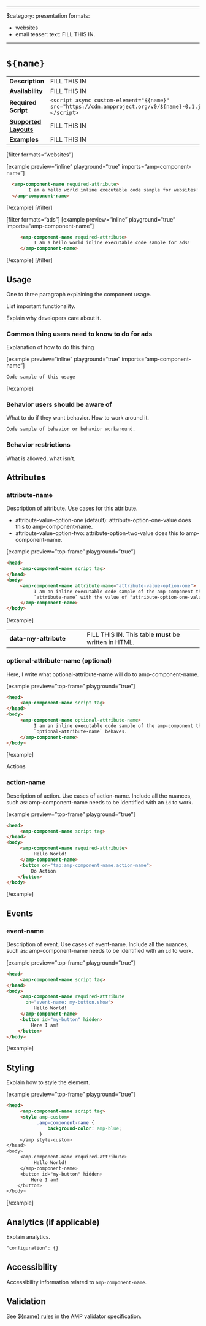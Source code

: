 <!--
  All documentation starts with frontmatter. Front matter organizes documentation on amp.dev 
  and improves SEO. 
  Include the relevant category(ies): ads-analytics, dynamic-content, layout, media, 
  presentation, social, personalization
  List applicable format(s): websites, ads, stories, email 
  And remove this comment! (no empty lines before "---")
-->

---

\$category: presentation
formats:
  - websites
  - email
teaser:
text: FILL THIS IN.

---

<!--
Copyright ${year} The AMP HTML Authors. All Rights Reserved.

Licensed under the Apache License, Version 2.0 (the "License");
you may not use this file except in compliance with the License.
You may obtain a copy of the License at

      http://www.apache.org/licenses/LICENSE-2.0

Unless required by applicable law or agreed to in writing, software
distributed under the License is distributed on an "AS-IS" BASIS,
WITHOUT WARRANTIES OR CONDITIONS OF ANY KIND, either express or implied.
See the License for the specific language governing permissions and
limitations under the License.
-->

# `${name}`

<table>
  <tr>
    <td width="40%"><strong>Description</strong></td>
    <td>FILL THIS IN</td>
  </tr>
  <tr>
    <td width="40%"><strong>Availability</strong></td>
    <td>FILL THIS IN</td>
  </tr>
  <tr>
    <td width="40%"><strong>Required Script</strong></td>
    <td><code>&lt;script async custom-element="${name}" src="https://cdn.ampproject.org/v0/${name}-0.1.js">&lt;/script></code></td>
  </tr>
  <tr>
    <td class="col-fourty"><strong><a href="https://amp.dev/documentation/guides-and-tutorials/develop/style_and_layout/control_layout">Supported Layouts</a></strong></td>
    <td>FILL THIS IN</td>
  </tr>
  <tr>
    <td width="40%"><strong>Examples</strong></td>
    <td>FILL THIS IN</td>
  </tr>
</table>

<!-- 
  If the component is relevant for more than one format and operates differently between these
  formats, include and filter multiple code samples. 
-->

[filter formats=“websites”]

[example preview=“inline” playground=“true” imports=“amp-component-name”]
```html
  <amp-component-name required-attribute>
        I am a hello world inline executable code sample for websites! 
  </amp-component-name>
```
[/example]
[/filter]

[filter formats=“ads”]
[example preview=“inline” playground=“true” imports=“amp-component-name”]
```html
     <amp-component-name required-attribute>
          I am a hello world inline executable code sample for ads! 
     </amp-component-name>
```
[/example]
[/filter]

## Usage

One to three paragraph explaining the component usage. 

List important functionality.

Explain why developers care about it. 

### Common thing users need to know to do for ads

Explanation of how to do this thing 

[example preview=“inline” playground=“true” imports=“amp-component-name”]
```html
Code sample of this usage 
```
[/example] 

### Behavior users should be aware of 
What to do if they want behavior. How to work around it.

```html
Code sample of behavior or behavior workaround.  
```

###  Behavior restrictions 

What is allowed, what isn't. 

## Attributes

### attribute-name

Description of attribute. Use cases for this attribute. 
*   attribute-value-option-one (default): attribute-option-one-value does this to amp-component-name. 
*   attribute-value-option-two: attribute-option-two-value does this to amp-component-name. 

[example preview=”top-frame” playground=”true”]
```html
<head>
     <amp-component-name script tag>
</head>
<body>
     <amp-component-name attribute-name="attribute-value-option-one">
          I am an inline executable code sample of the amp-component that demonstrates how
          `attribute-name` with the value of "attribute-option-one-value" behaves.  
     </amp-component-name>
</body>
```
[/example]

<!-- 
  If the attribute list requires a table, use the template below. 
-->

<table>
  <tr>
    <td width="40%"><strong>data-my-attribute</strong></td>
    <td>FILL THIS IN. This table <strong>must</strong> be written in HTML.</td>
  </tr>
</table>

### optional-attribute-name (optional)

Here, I write what optional-attribute-name will do to amp-component-name. 

[example preview=”top-frame” playground=”true”]
```html
<head>
     <amp-component-name script tag>
</head>
<body>
     <amp-component-name optional-attribute-name>
          I am an inline executable code sample of the amp-component that demonstrates how
          `optional-attribute-name` behaves.  
     </amp-component-name>
</body>
```
[/example]

Actions

### action-name

Description of action. Use cases of action-name. Include all the nuances, such as: amp-component-name needs to be identified with an `id` to work. 

[example preview=”top-frame” playground=”true”]
```html
<head>
     <amp-component-name script tag>
</head>
<body>
     <amp-component-name required-attribute>
          Hello World!
     </amp-component-name>
     <button on="tap:amp-component-name.action-name">
         Do Action
    </button>
</body>
```
[/example]

## Events

### event-name

Description of event. Use cases of event-name. Include all the nuances, such as: amp-component-name needs to be identified with an `id` to work. 

[example preview=”top-frame” playground=”true”]
```html
<head>
     <amp-component-name script tag>
</head>
<body>
     <amp-component-name required-attribute
       on="event-name: my-button.show">
          Hello World!
     </amp-component-name>
     <button id="my-button" hidden>
         Here I am!
    </button>
</body>
```
[/example]

## Styling

Explain how to style the element. 

[example preview=”top-frame” playground=”true”]
```html
<head>
     <amp-component-name script tag>
     <style amp-custom>
           .amp-component-name {
               background-color: amp-blue;
            }
     </amp style-custom>
</head>
<body>
     <amp-component-name required-attribute>
          Hello World!
     </amp-component-name>
     <button id="my-button" hidden>
         Here I am!
    </button>
</body>
```
[/example]

## Analytics (if applicable) 

Explain analytics. 

```html
"configuration": {}
```

## Accessibility 

Accessibility information related to `amp-component-name`. 

## Validation

See [\${name} rules](https://github.com/ampproject/amphtml/blob/master/extensions/${name}/validator-${name}.protoascii) in the AMP validator specification.
